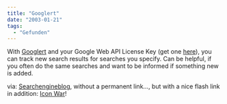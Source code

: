 ```yaml
---
title: "Googlert"
date: "2003-01-21"
tags:
  - "Gefunden"
---
```


With [Googlert](http://www.googlert.com/ "Googlert") and your Google Web API License Key (get one [here](https://www.google.com/accounts/NewAccount?continue=http://api.google.com/createkey&followup=http://api.google.com/createkey "Google Account")), you can track new search results for searches you specify. Can be helpful, if you often do the same searches and want to be informed if something new is added.

via: [Searchengineblog](http://www.searchengineblog.com/ "Search Engine Marketing & Optimisation News. Daily"), without a permanent link…, but with a nice flash link in addition: [Icon War](http://www.divstivs.plus.com/iconwar/)!

